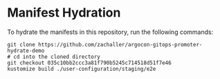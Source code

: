 # Manifest Hydration

To hydrate the manifests in this repository, run the following commands:

```shell
git clone https://github.com/zachaller/argocon-gitops-promoter-hydrate-demo
# cd into the cloned directory
git checkout 035c10bb2ccc3a81f790b5245c714518d51f7e46
kustomize build ./user-configuration/staging/e2e
```
